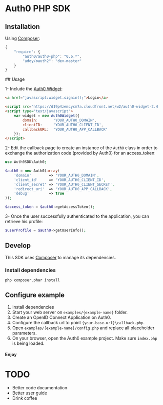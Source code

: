 # Auth0 PHP SDK

## Installation

Using [Composer](http://getcomposer.org/doc/01-basic-usage.md):

~~~js
{
    "require": {
        "auth0/auth0-php": "0.6.*",
        "adoy/oauth2": "dev-master"
    }
}
~~~

## Usage

1- Include the [Auth0 Widget](https://docs.auth0.com/login-widget2):

~~~html
<a href="javascript:widget.signin();">Login</a>

<script src="https://d19p4zemcycm7a.cloudfront.net/w2/auth0-widget-2.4.min.js"></script>
<script type="text/javascript">
    var widget = new Auth0Widget({
        domain:       'YOUR_AUTH0_DOMAIN',
        clientID:     'YOUR_AUTH0_CLIENT_ID',
        callbackURL:  'YOUR_AUTH0_APP_CALLBACK'
    });
</script>
~~~

2- Edit the callback page to create an instance of the `Auth0` class in order to exchange the authorization code (provided by Auth0) for an access_token:

~~~php
use Auth0SDK\Auth0;

$auth0 = new Auth0(array(
    'domain'        => 'YOUR_AUTH0_DOMAIN',
    'client_id'     => 'YOUR_AUTH0_CLIENT_ID',
    'client_secret' => 'YOUR_AUTH0_CLIENT_SECRET',
    'redirect_uri'  => 'YOUR_AUTH0_APP_CALLBACK',
    'debug'         => true
));

$access_token = $auth0->getAccessToken();
~~~

3- Once the user successfully authenticated to the application, you can retrieve his profile:

~~~php
$userProfile = $auth0->getUserInfo();
~~~

## Develop

This SDK uses [Composer](http://getcomposer.org/doc/01-basic-usage.md) to manage its dependencies.

### Install dependencies

    php composer.phar install

## Configure example

1. Install dependencies
2. Start your web server on `examples/{example-name}` folder.
3. Create an OpenID Connect Application on Auth0.
4. Configure the callback url to point `{your-base-url}\callback.php`.
5. Open `examples/{example-name}/config.php` and replace all placeholder parameters.
6. On your browser, open the Auth0 example project. Make sure `index.php` is being loaded.

#### Enjoy

# TODO

- Better code documentation
- Better user guide
- Drink coffee
